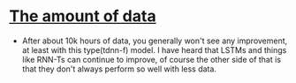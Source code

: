 # [The amount of data][1]
- After about 10k hours of data, you generally won't see any improvement, at least with this type(tdnn-f) model. I have heard that LSTMs and things like RNN-Ts can continue to improve, of course the other side of that is that they don't always perform so well with less data.

[1]:https://groups.google.com/forum/#!searchin/kaldi-help/speed$20|sort:date/kaldi-help/fb5jYWa3jwA/qx2zCn51AgAJ